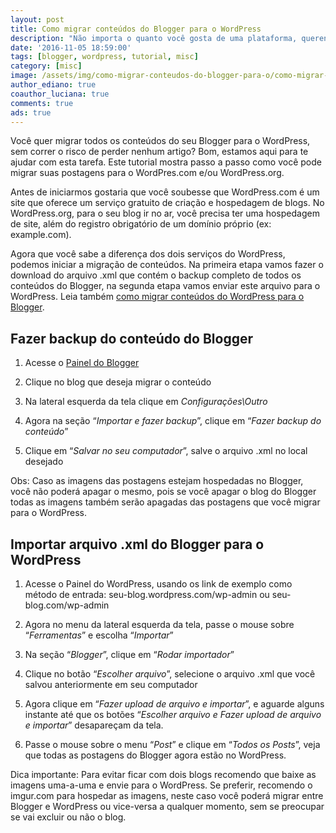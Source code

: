 ```yaml
---
layout: post
title: Como migrar conteúdos do Blogger para o WordPress
description: "Não importa o quanto você gosta de uma plataforma, querendo ou não um dia você vai pensar em migrar o seu blog, se hoje for esse dia, veja como você pode fazer todos os procedimentos de migração do Blogger para o WordPress."
date: '2016-11-05 18:59:00'
tags: [blogger, wordpress, tutorial, misc]
category: [misc]
image: /assets/img/como-migrar-conteudos-do-blogger-para-o/como-migrar-conteudos-do-blogger-para-o.jpg
author_ediano: true
coauthor_luciana: true
comments: true
ads: true
---
```


Você quer migrar todos os conteúdos do seu Blogger para o WordPress, sem correr o risco de perder nenhum artigo? Bom, estamos aqui para te ajudar com esta tarefa. Este tutorial mostra passo a passo como você pode migrar suas postagens para o WordPres.com e/ou WordPress.org.

Antes de iniciarmos gostaria que você soubesse que WordPress.com é um site que oferece um serviço gratuito de criação e hospedagem de blogs. No WordPress.org, para o seu blog ir no ar, você precisa ter uma hospedagem de site, além do registro obrigatório de um domínio próprio (ex: example.com).

Agora que você sabe a diferença dos dois serviços do WordPress, podemos iniciar a migração de conteúdos. Na primeira etapa vamos fazer o download do arquivo .xml que contém o backup completo de todos os conteúdos do Blogger, na segunda etapa vamos enviar este arquivo para o WordPress. Leia também <a href="http://www.insideblock.com/post/como-migrar-conteudos-do-wordpress-para.html" target="_blank">como migrar conteúdos do WordPress para o Blogger</a>.

## Fazer backup do conteúdo do Blogger
1. Acesse o <a href="https://www.blogger.com/home" target="_blank" class="external-link" rel="nofollow">Painel do Blogger</a>

2. Clique no blog que deseja migrar o conteúdo

3. Na lateral esquerda da tela clique em *Configurações\Outro*

4. Agora na seção “*Importar e fazer backup*”, clique em “*Fazer backup do conteúdo*”

5. Clique em “*Salvar no seu computador*”, salve o arquivo .xml no local desejado

Obs: Caso as imagens das postagens estejam hospedadas no Blogger, você não poderá apagar o mesmo, pois se você apagar o blog do Blogger todas as imagens também serão apagadas das postagens que você migrar para o WordPress.

## Importar arquivo .xml do Blogger para o WordPress
1. Acesse o Painel do WordPress, usando os link de exemplo como método de entrada: seu-blog.wordpress.com/wp-admin ou seu-blog.com/wp-admin

2. Agora no menu da lateral esquerda da tela, passe o mouse sobre “*Ferramentas*” e escolha “*Importar*”

3. Na seção “*Blogger*”, clique em “*Rodar importador*”

4. Clique no botão “*Escolher arquivo*”, selecione o arquivo .xml que você salvou anteriormente em seu computador

5. Agora clique em “*Fazer upload de arquivo e importar*”, e aguarde alguns instante até que os botões “*Escolher arquivo e Fazer upload de arquivo e importar*” desapareçam da tela.

6. Passe o mouse sobre o menu “*Post*” e clique em “*Todos os Posts*”, veja que todas as postagens do Blogger agora estão no WordPress.

Dica importante: Para evitar ficar com dois blogs recomendo que baixe as imagens uma-a-uma e envie para o WordPress. Se preferir, recomendo o imgur.com para hospedar as imagens, neste caso você poderá migrar entre Blogger e WordPress ou vice-versa a qualquer momento, sem se preocupar se vai excluir ou não o blog.